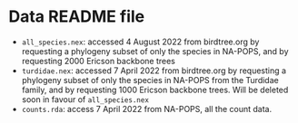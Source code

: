 # Data README file
 * `all_species.nex`: accessed 4 August 2022 from birdtree.org by requesting a 
 phylogeny subset of only the species in NA-POPS, and by requesting 2000 Ericson backbone trees
* `turdidae.nex`: accessed 7 April 2022 from birdtree.org by requesting a phylogeny subset of only the species in NA-POPS from the Turdidae family, and by requesting 1000 Ericson backbone trees. Will be deleted soon in favour of `all_species.nex`
 * `counts.rda`: access 7 April 2022 from NA-POPS, all the count data.
